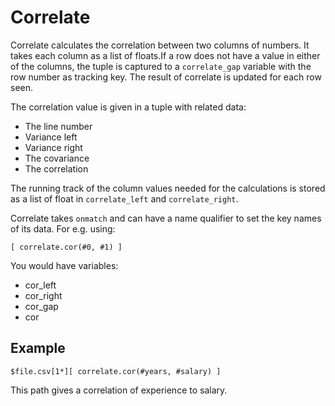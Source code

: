 
# Correlate

Correlate calculates the correlation between two columns of numbers. It takes each column as a list of floats.If a row does not have a value in either of the columns, the tuple is captured to a `correlate_gap` variable with the row number as tracking key. The result of correlate is updated for each row seen.

The correlation value is given in a tuple with related data:
- The line number
- Variance left
- Variance right
- The covariance
- The correlation

The running track of the column values needed for the calculations is stored as a list of float in `correlate_left` and `correlate_right`.

Correlate takes `onmatch` and can have a name qualifier to set the key names of its data. For e.g. using:

    [ correlate.cor(#0, #1) ]

You would have variables:
- cor_left
- cor_right
- cor_gap
- cor

## Example

    $file.csv[1*][ correlate.cor(#years, #salary) ]

This path gives a correlation of experience to salary.


